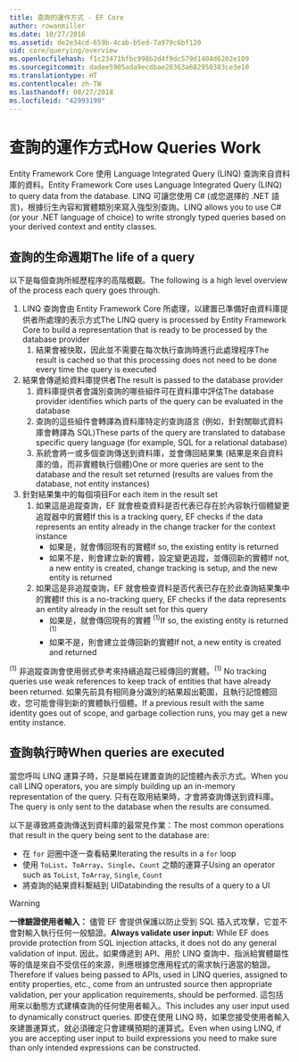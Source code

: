 ```yaml
---
title: 查詢的運作方式 - EF Core
author: rowanmiller
ms.date: 10/27/2016
ms.assetid: de2e34cd-659b-4cab-b5ed-7a979c6bf120
uid: core/querying/overview
ms.openlocfilehash: f1c23471bfbc998b2d4f9dc579d1404d6202e109
ms.sourcegitcommit: dadee5905ada9ecdbae28363a682950383ce3e10
ms.translationtype: HT
ms.contentlocale: zh-TW
ms.lasthandoff: 08/27/2018
ms.locfileid: "42993199"
---
```

# <a name="how-queries-work"></a><span data-ttu-id="0d36a-102">查詢的運作方式</span><span class="sxs-lookup"><span data-stu-id="0d36a-102">How Queries Work</span></span>

<span data-ttu-id="0d36a-103">Entity Framework Core 使用 Language Integrated Query (LINQ) 查詢來自資料庫的資料。</span><span class="sxs-lookup"><span data-stu-id="0d36a-103">Entity Framework Core uses Language Integrated Query (LINQ) to query data from the database.</span></span> <span data-ttu-id="0d36a-104">LINQ 可讓您使用 C# (或您選擇的 .NET 語言)，根據衍生內容和實體類別來寫入強型別查詢。</span><span class="sxs-lookup"><span data-stu-id="0d36a-104">LINQ allows you to use C# (or your .NET language of choice) to write strongly typed queries based on your derived context and entity classes.</span></span>

## <a name="the-life-of-a-query"></a><span data-ttu-id="0d36a-105">查詢的生命週期</span><span class="sxs-lookup"><span data-stu-id="0d36a-105">The life of a query</span></span>

<span data-ttu-id="0d36a-106">以下是每個查詢所經歷程序的高階概觀。</span><span class="sxs-lookup"><span data-stu-id="0d36a-106">The following is a high level overview of the process each query goes through.</span></span>

1. <span data-ttu-id="0d36a-107">LINQ 查詢會由 Entity Framework Core 所處理，以建置已準備好由資料庫提供者所處理的表示方式</span><span class="sxs-lookup"><span data-stu-id="0d36a-107">The LINQ query is processed by Entity Framework Core to build a representation that is ready to be processed by the database provider</span></span>
   1. <span data-ttu-id="0d36a-108">結果會被快取，因此並不需要在每次執行查詢時進行此處理程序</span><span class="sxs-lookup"><span data-stu-id="0d36a-108">The result is cached so that this processing does not need to be done every time the query is executed</span></span>
2. <span data-ttu-id="0d36a-109">結果會傳遞給資料庫提供者</span><span class="sxs-lookup"><span data-stu-id="0d36a-109">The result is passed to the database provider</span></span>
   1. <span data-ttu-id="0d36a-110">資料庫提供者會識別查詢的哪些組件可在資料庫中評估</span><span class="sxs-lookup"><span data-stu-id="0d36a-110">The database provider identifies which parts of the query can be evaluated in the database</span></span>
   2. <span data-ttu-id="0d36a-111">查詢的這些組件會轉譯為資料庫特定的查詢語言 (例如，針對關聯式資料庫會轉譯為 SQL)</span><span class="sxs-lookup"><span data-stu-id="0d36a-111">These parts of the query are translated to database specific query language (for example, SQL for a relational database)</span></span>
   3. <span data-ttu-id="0d36a-112">系統會將一或多個查詢傳送到資料庫，並會傳回結果集 (結果是來自資料庫的值，而非實體執行個體)</span><span class="sxs-lookup"><span data-stu-id="0d36a-112">One or more queries are sent to the database and the result set returned (results are values from the database, not entity instances)</span></span>
3. <span data-ttu-id="0d36a-113">針對結果集中的每個項目</span><span class="sxs-lookup"><span data-stu-id="0d36a-113">For each item in the result set</span></span>
   1. <span data-ttu-id="0d36a-114">如果這是追蹤查詢，EF 就會檢查資料是否代表已存在於內容執行個體變更追蹤器中的實體</span><span class="sxs-lookup"><span data-stu-id="0d36a-114">If this is a tracking query, EF checks if the data represents an entity already in the change tracker for the context instance</span></span>
      * <span data-ttu-id="0d36a-115">如果是，就會傳回現有的實體</span><span class="sxs-lookup"><span data-stu-id="0d36a-115">If so, the existing entity is returned</span></span>
      * <span data-ttu-id="0d36a-116">如果不是，則會建立新的實體，設定變更追蹤，並傳回新的實體</span><span class="sxs-lookup"><span data-stu-id="0d36a-116">If not, a new entity is created, change tracking is setup, and the new entity is returned</span></span>
   2. <span data-ttu-id="0d36a-117">如果這是非追蹤查詢，EF 就會檢查資料是否代表已存在於此查詢結果集中的實體</span><span class="sxs-lookup"><span data-stu-id="0d36a-117">If this is a no-tracking query, EF checks if the data represents an entity already in the result set for this query</span></span>
      * <span data-ttu-id="0d36a-118">如果是，就會傳回現有的實體 <sup>(1)</sup></span><span class="sxs-lookup"><span data-stu-id="0d36a-118">If so, the existing entity is returned <sup>(1)</sup></span></span>
      * <span data-ttu-id="0d36a-119">如果不是，則會建立並傳回新的實體</span><span class="sxs-lookup"><span data-stu-id="0d36a-119">If not, a new entity is created and returned</span></span>

<span data-ttu-id="0d36a-120"><sup>(1)</sup> 非追蹤查詢會使用弱式參考來持續追蹤已經傳回的實體。</span><span class="sxs-lookup"><span data-stu-id="0d36a-120"><sup>(1)</sup> No tracking queries use weak references to keep track of entities that have already been returned.</span></span> <span data-ttu-id="0d36a-121">如果先前具有相同身分識別的結果超出範圍，且執行記憶體回收，您可能會得到新的實體執行個體。</span><span class="sxs-lookup"><span data-stu-id="0d36a-121">If a previous result with the same identity goes out of scope, and garbage collection runs, you may get a new entity instance.</span></span>

## <a name="when-queries-are-executed"></a><span data-ttu-id="0d36a-122">查詢執行時</span><span class="sxs-lookup"><span data-stu-id="0d36a-122">When queries are executed</span></span>

<span data-ttu-id="0d36a-123">當您呼叫 LINQ 運算子時，只是單純在建置查詢的記憶體內表示方式。</span><span class="sxs-lookup"><span data-stu-id="0d36a-123">When you call LINQ operators, you are simply building up an in-memory representation of the query.</span></span> <span data-ttu-id="0d36a-124">只有在取用結果時，才會將查詢傳送到資料庫。</span><span class="sxs-lookup"><span data-stu-id="0d36a-124">The query is only sent to the database when the results are consumed.</span></span>

<span data-ttu-id="0d36a-125">以下是導致將查詢傳送到資料庫的最常見作業：</span><span class="sxs-lookup"><span data-stu-id="0d36a-125">The most common operations that result in the query being sent to the database are:</span></span>
* <span data-ttu-id="0d36a-126">在 `for` 迴圈中逐一查看結果</span><span class="sxs-lookup"><span data-stu-id="0d36a-126">Iterating the results in a `for` loop</span></span>
* <span data-ttu-id="0d36a-127">使用 `ToList`、`ToArray`、`Single`、`Count` 之類的運算子</span><span class="sxs-lookup"><span data-stu-id="0d36a-127">Using an operator such as `ToList`, `ToArray`, `Single`, `Count`</span></span>
* <span data-ttu-id="0d36a-128">將查詢的結果資料繫結到 UI</span><span class="sxs-lookup"><span data-stu-id="0d36a-128">Databinding the results of a query to a UI</span></span>

> [!WARNING]  
> <span data-ttu-id="0d36a-129">**一律驗證使用者輸入：** 儘管 EF 會提供保護以防止受到 SQL 插入式攻擊，它並不會對輸入執行任何一般驗證。</span><span class="sxs-lookup"><span data-stu-id="0d36a-129">**Always validate user input:** While EF does provide protection from SQL injection attacks, it does not do any general validation of input.</span></span> <span data-ttu-id="0d36a-130">因此，如果傳遞到 API、用於 LINQ 查詢中、指派給實體屬性等的值是來自不受信任的來源，則應根據您應用程式的需求執行適當的驗證。</span><span class="sxs-lookup"><span data-stu-id="0d36a-130">Therefore if values being passed to APIs, used in LINQ queries, assigned to entity properties, etc., come from an untrusted source then appropriate validation, per your application requirements, should be performed.</span></span> <span data-ttu-id="0d36a-131">這包括用來以動態方式建構查詢的任何使用者輸入。</span><span class="sxs-lookup"><span data-stu-id="0d36a-131">This includes any user input used to dynamically construct queries.</span></span> <span data-ttu-id="0d36a-132">即使在使用 LINQ 時，如果您接受使用者輸入來建置運算式，就必須確定只會建構預期的運算式。</span><span class="sxs-lookup"><span data-stu-id="0d36a-132">Even when using LINQ, if you are accepting user input to build expressions you need to make sure than only intended expressions can be constructed.</span></span>
